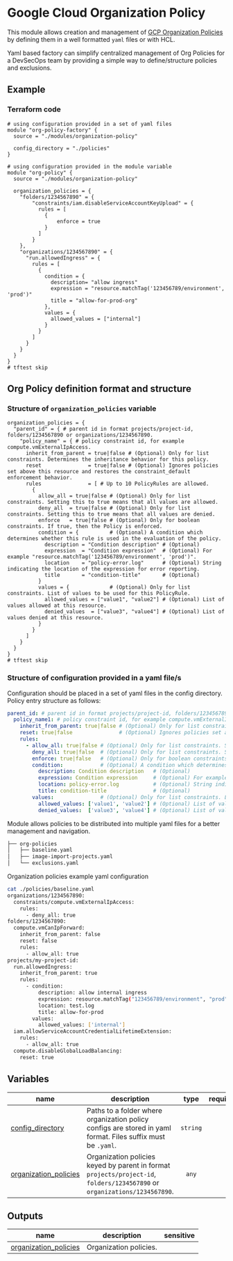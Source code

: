 # Google Cloud Organization Policy

This module allows creation and management of [GCP Organization Policies](https://cloud.google.com/resource-manager/docs/organization-policy/org-policy-constraints) by defining them in a well formatted `yaml` files or with HCL.

Yaml based factory can simplify centralized management of Org Policies for a DevSecOps team by providing a simple way to define/structure policies and exclusions.

## Example

### Terraform code

```hcl
# using configuration provided in a set of yaml files
module "org-policy-factory" {
  source = "./modules/organization-policy"

  config_directory = "./policies"
}

# using configuration provided in the module variable
module "org-policy" {
  source = "./modules/organization-policy"
  
  organization_policies = {
    "folders/1234567890" = {
        "constraints/iam.disableServiceAccountKeyUpload" = {
          rules = [
            {
                enforce = true
            }
          ]
        }
    },
    "organizations/1234567890" = {
      "run.allowedIngress" = {
        rules = [
          {
            condition = {
              description= "allow ingress"
              expression = "resource.matchTag('123456789/environment', 'prod')"
              title = "allow-for-prod-org"
            },
            values = {
              allowed_values = ["internal"]
            }
          }
        ]
      }
    }
  } 
}
# tftest skip
```

## Org Policy definition format and structure

### Structure of `organization_policies` variable

```hcl
organization_policies = {
  "parent_id" = { # parent id in format projects/project-id, folders/1234567890 or organizations/1234567890.
    "policy_name" = { # policy constraint id, for example compute.vmExternalIpAccess.
      inherit_from_parent = true|false # (Optional) Only for list constraints. Determines the inheritance behavior for this policy.
      reset               = true|false # (Optional) Ignores policies set above this resource and restores the constraint_default enforcement behavior.
      rules               = [ # Up to 10 PolicyRules are allowed.
        {
          allow_all = true|false # (Optional) Only for list constraints. Setting this to true means that all values are allowed.
          deny_all  = true|false # (Optional) Only for list constraints. Setting this to true means that all values are denied.
          enforce   = true|false # (Optional) Only for boolean constraints. If true, then the Policy is enforced.
          condition = {          # (Optional) A condition which determines whether this rule is used in the evaluation of the policy.
            description = "Condition description" # (Optional)
            expression  = "Condition expression"  # (Optional) For example "resource.matchTag('123456789/environment', 'prod')".
            location    = "policy-error.log"      # (Optional) String indicating the location of the expression for error reporting.
            title       = "condition-title"       # (Optional)
          }
          values = {             # (Optional) Only for list constraints. List of values to be used for this PolicyRule.
            allowed_values = ["value1", "value2"] # (Optional) List of values allowed at this resource.
            denied_values  = ["value3", "value4"] # (Optional) List of values denied at this resource.
          }
        }
      ]
    }
  }
}
# tftest skip
```

### Structure of configuration provided in a yaml file/s

Configuration should be placed in a set of yaml files in the config directory. Policy entry structure as follows:

```yaml
parent_id: # parent id in format projects/project-id, folders/1234567890 or organizations/1234567890.
  policy_name1: # policy constraint id, for example compute.vmExternalIpAccess.
    inherit_from_parent: true|false # (Optional) Only for list constraints. Determines the inheritance behavior for this policy.
    reset: true|false               # (Optional) Ignores policies set above this resource and restores the constraint_default enforcement behavior.
    rules:
      - allow_all: true|false # (Optional) Only for list constraints. Setting this to true means that all values are allowed.
        deny_all: true|false  # (Optional) Only for list constraints. Setting this to true means that all values are denied.
        enforce: true|false   # (Optional) Only for boolean constraints. If true, then the Policy is enforced.
        condition:            # (Optional) A condition which determines whether this rule is used in the evaluation of the policy.
          description: Condition description   # (Optional)
          expression: Condition expression     # (Optional) For example resource.matchTag("123456789/environment", "prod")
          location: policy-error.log           # (Optional) String indicating the location of the expression for error reporting.
          title: condition-title               # (Optional)
        values:               # (Optional) Only for list constraints. List of values to be used for this PolicyRule.
          allowed_values: ['value1', 'value2'] # (Optional) List of values allowed at this resource.
          denied_values:  ['value3', 'value4'] # (Optional) List of values denied at this resource.

```

Module allows policies to be distributed into multiple yaml files for a better management and navigation.

```bash
├── org-policies
│   ├── baseline.yaml
│   ├── image-import-projects.yaml
│   └── exclusions.yaml
```

Organization policies example yaml configuration

```bash
cat ./policies/baseline.yaml
organizations/1234567890:
  constraints/compute.vmExternalIpAccess:
    rules:
      - deny_all: true
folders/1234567890:
  compute.vmCanIpForward:
    inherit_from_parent: false
    reset: false
    rules:
      - allow_all: true
projects/my-project-id:
  run.allowedIngress:
    inherit_from_parent: true
    rules:
      - condition:
          description: allow internal ingress
          expression: resource.matchTag("123456789/environment", "prod")
          location: test.log
          title: allow-for-prod
        values: 
          allowed_values: ['internal']
  iam.allowServiceAccountCredentialLifetimeExtension:
    rules:
      - allow_all: true
  compute.disableGlobalLoadBalancing:
    reset: true
```
<!-- BEGIN TFDOC -->

## Variables

| name | description | type | required | default |
|---|---|:---:|:---:|:---:|
| [config_directory](variables.tf#L17) | Paths to a folder where organization policy configs are stored in yaml format. Files suffix must be `.yaml`. | <code>string</code> |  | <code>null</code> |
| [organization_policies](variables.tf#L25) | Organization policies keyed by parent in format `projects/project-id`, `folders/1234567890` or `organizations/1234567890`. | <code>any</code> |  | <code>&#123;&#125;</code> |

## Outputs

| name | description | sensitive |
|---|---|:---:|
| [organization_policies](outputs.tf#L17) | Organization policies. |  |

<!-- END TFDOC -->
